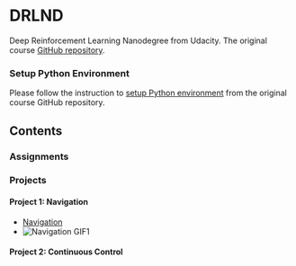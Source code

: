 # DRLND
Deep Reinforcement Learning Nanodegree from Udacity. The original course [GitHub repository](https://github.com/udacity/deep-reinforcement-learning).

### Setup Python Environment

Please follow the instruction to [setup Python environment](https://github.com/udacity/deep-reinforcement-learning#dependencies) from the original course GitHub repository.

## Contents
### Assignments

### Projects
#### Project 1: Navigation
 - [Navigation](./p1_navigation/Navigation.ipynb)
 - ![Navigation GIF1](/p1_navigation/banana.gif)
 
#### Project 2: Continuous Control


